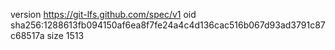 version https://git-lfs.github.com/spec/v1
oid sha256:1288613fb094150af6ea8f7fe24a4c4d136cac516b067d93ad3791c87c68517a
size 1513
